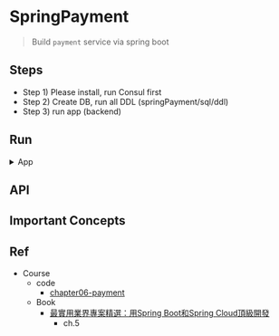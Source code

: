 # SpringPayment

> Build `payment` service via spring boot

## Steps

- Step 1) Please install, run Consul first
- Step 2) Create DB, run all DDL (springPayment/sql/ddl)
- Step 3) run app (backend)

## Run

<details>
<summary>App</summary>

```bash
#---------------------------
# Run app
#---------------------------

# build
mvn package

# run
java -jar <built_jar>
```

</details>

## API


## Important Concepts

## Ref

- Course
    - code
        - [chapter06-payment](https://github.com/yennanliu/SpringPlayground/tree/main/courses/springBoot_springCloud_%E9%A0%82%E7%B4%9A%E9%96%8B%E7%99%BC_src_code/chapter06-payment)
    - Book
        - [最實用業界專案精選：用Spring Boot和Spring Cloud頂級開發](https://www.books.com.tw/products/0010923547)
            - ch.5
